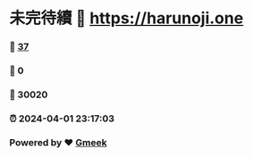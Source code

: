 # 未完待續 :link: https://harunoji.one 
### :page_facing_up: [37](https://harunoji.one/tag.html) 
### :speech_balloon: 0 
### :hibiscus: 30020 
### :alarm_clock: 2024-04-01 23:17:03 
### Powered by :heart: [Gmeek](https://github.com/Meekdai/Gmeek)
